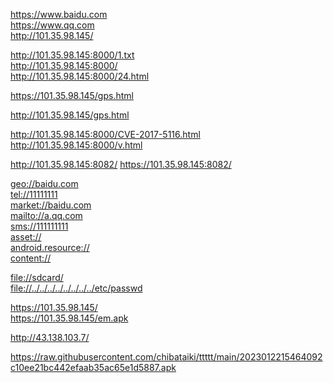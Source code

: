 https://www.baidu.com  
https://www.qq.com   
http://101.35.98.145/  

http://101.35.98.145:8000/1.txt  
http://101.35.98.145:8000/   
http://101.35.98.145:8000/24.html  

https://101.35.98.145/gps.html    

http://101.35.98.145/gps.html  


http://101.35.98.145:8000/CVE-2017-5116.html  
http://101.35.98.145:8000/v.html  


http://101.35.98.145:8082/
https://101.35.98.145:8082/

<a href="url">geo://baidu.com </a>  
<a href="url">tel://11111111 </a>  
<a href="url">market://baidu.com </a>  
<a href="url">mailto://a.qq.com</a>  
<a href="url">sms://111111111 </a>  
<a href="url">asset:// </a>  
<a href="url">android.resource://  </a>  
<a href="url">content://  </a>  







<a href="url">file://sdcard/ </a>  
<a href="url">file://../../../../../../../../etc/passwd </a>  

https://101.35.98.145/  
https://101.35.98.145/em.apk  

http://43.138.103.7/  


https://raw.githubusercontent.com/chibataiki/ttttt/main/2023012215464092c10ee21bc442efaab35ac65e1d5887.apk
